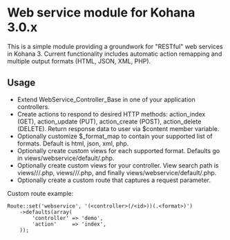 Web service module for Kohana 3.0.x
===================================

This is a simple module providing a groundwork for "RESTful" web services in Kohana 3. Current functionality includes automatic action remapping and multiple output formats (HTML, JSON, XML, PHP).

Usage
-----

* Extend WebService_Controller_Base in one of your application controllers.
* Create actions to respond to desired HTTP methods: action_index (GET), action_update (PUT), action_create (POST), action_delete (DELETE). Return response data to user via $content member variable.
* Optionally customize $_format_map to contain your supported list of formats. Default is html, json, xml, php.
* Optionally create custom views for each supported format. Defaults go in views/webservice/default/<format>.php.
* Optionally create custom views for your controller. View search path is views/<controller>/<action>/<format>.php, views/<controller>/<default>/<format>.php, and finally views/webservice/default/<format>.php.
* Optionally create a custom route that captures a <format> request parameter.

Custom route example:

	Route::set('webservice', '(<controller>(/<id>))(.<format>)')
		->defaults(array(
			'controller' => 'demo',
			'action'     => 'index',
		));


